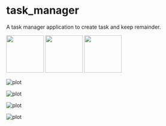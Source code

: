 # task_manager
 A task manager application to create task and keep remainder.

 <p float="left">
  <img src="/img5.png" width="100" />
  <img src="/img6.png" width="100" /> 
  <img src="/img7.png" width="100" />
</p>

 ![plot](screenshots/img1.jpeg)
 
 ![plot](screenshots/img2.jpeg)

 ![plot](screenshots/img3.jpeg)

 ![plot](screenshots/img4.jpeg)


